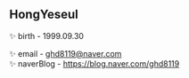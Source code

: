 ## HongYeseul
:sparkles: birth - 1999.09.30

:sparkles: email - ghd8119@naver.com   
:sparkles: naverBlog - https://blog.naver.com/ghd8119

<!--
**HongYeseul/HongYeseul** is a ✨ _special_ ✨ repository because its `README.md` (this file) appears on your GitHub profile.

Here are some ideas to get you started:

- 🔭 I’m currently working on ...
- 🌱 I’m currently learning ...
- 👯 I’m looking to collaborate on ...
- 🤔 I’m looking for help with ...
- 💬 Ask me about ...
- 📫 How to reach me: ...
- 😄 Pronouns: ...
- ⚡ Fun fact: ...
-->
